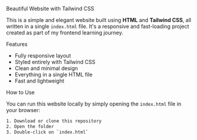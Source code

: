  Beautiful Website with Tailwind CSS

This is a simple and elegant website built using **HTML** and **Tailwind CSS**, all written in a single `index.html` file. It's a responsive and fast-loading project created as part of my frontend learning journey.

 Features

- Fully responsive layout
- Styled entirely with Tailwind CSS
- Clean and minimal design
- Everything in a single HTML file
- Fast and lightweight

 How to Use

You can run this website locally by simply opening the `index.html` file in your browser:

```bash
1. Download or clone this repository
2. Open the folder
3. Double-click on `index.html`
